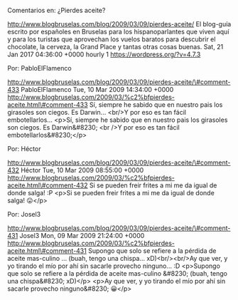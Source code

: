 Comentarios en: ¿Pierdes aceite?

http://www.blogbruselas.com/blog/2009/03/09/pierdes-aceite/ El blog-guía
escrito por españoles en Bruselas para los hispanoparlantes que viven
aquí y para los turistas que aprovechan los vuelos baratos para
descubrir el chocolate, la cerveza, la Grand Place y tantas otras cosas
buenas. Sat, 21 Jan 2017 04:36:00 +0000 hourly 1
https://wordpress.org/?v=4.7.3

Por: PabloElFlamenco

http://www.blogbruselas.com/blog/2009/03/09/pierdes-aceite/\#comment-433
PabloElFlamenco Tue, 10 Mar 2009 14:34:00 +0000
http://www.blogbruselas.com/2009/03/%c2%bfpierdes-aceite.html\#comment-433
Sí, siempre he sabido que en nuestro pais los girasoles son ciegos. Es
Darwin\... &lt;br/&gt;Y por eso es tan fácil embotellarlos\... \<p\>Sí,
siempre he sabido que en nuestro pais los girasoles son ciegos. Es
Darwin&\#8230; \<br /\>Y por eso es tan fácil
embotellarlos&\#8230;\</p\>

Por: Héctor

http://www.blogbruselas.com/blog/2009/03/09/pierdes-aceite/\#comment-432
Héctor Tue, 10 Mar 2009 08:55:00 +0000
http://www.blogbruselas.com/2009/03/%c2%bfpierdes-aceite.html\#comment-432
Si se pueden freir frites a mi me da igual de donde salga! :P \<p\>Si se
pueden freir frites a mi me da igual de donde salga! 😛\</p\>

Por: Josel3

http://www.blogbruselas.com/blog/2009/03/09/pierdes-aceite/\#comment-431
Josel3 Mon, 09 Mar 2009 21:24:00 +0000
http://www.blogbruselas.com/2009/03/%c2%bfpierdes-aceite.html\#comment-431
Supongo que solo se refiere a la pérdida de aceite mas-culino \...
(buah, tengo una chispa\... xD)&lt;br/&gt;&lt;br/&gt;Ay que ver, y yo
tirando el mío por ahí sin sacarle provecho ninguno\... :D \<p\>Supongo
que solo se refiere a la pérdida de aceite mas-culino &\#8230; (buah,
tengo una chispa&\#8230; xD)\</p\> \<p\>Ay que ver, y yo tirando el mío
por ahí sin sacarle provecho ninguno&\#8230; 😀\</p\>
